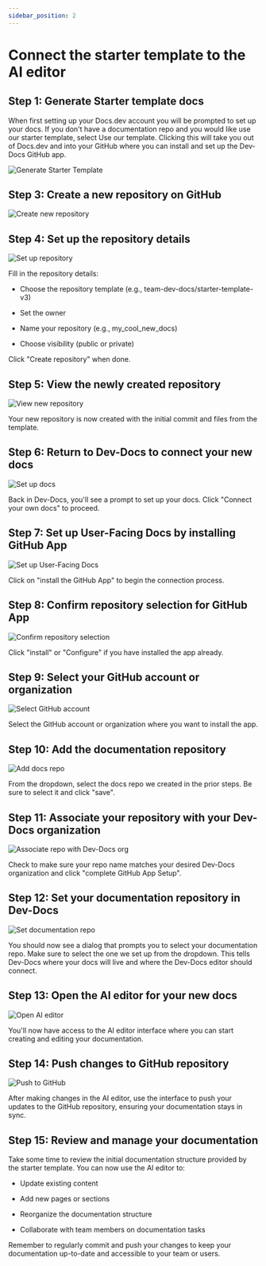 ```yaml
---
sidebar_position: 2
---
```




# Connect the starter template to the AI editor

## Step 1: Generate Starter template docs

When first setting up your Docs.dev account you will be prompted to set up your docs. If you don't have a documentation repo and you would like use our starter template, select Use our template. Clicking this will take you out of Docs.dev and into your GitHub where you can install and set up the Dev-Docs GitHub app.

![Generate Starter Template](/img/connect_the_starter_template_to_the_ai_editor/step_8.png)

## Step 3: Create a new repository on GitHub

![Create new repository](/img/connect_the_starter_template_to_the_ai_editor/step_4.png)

## Step 4: Set up the repository details

![Set up repository](/img/connect_the_starter_template_to_the_ai_editor/step_5.png)

Fill in the repository details:

* Choose the repository template (e.g., team-dev-docs/starter-template-v3)

* Set the owner

* Name your repository (e.g., my\_cool\_new\_docs)

* Choose visibility (public or private)

Click "Create repository" when done.

## Step 5: View the newly created repository

![View new repository](/img/connect_the_starter_template_to_the_ai_editor/step_7.png)

Your new repository is now created with the initial commit and files from the template.

## Step 6: Return to Dev-Docs to connect your new docs

![Set up docs](/img/connect_the_starter_template_to_the_ai_editor/step_8.png)

Back in Dev-Docs, you'll see a prompt to set up your docs. Click "Connect your own docs" to proceed.

## Step 7: Set up User-Facing Docs by installing GitHub App

![Set up User-Facing Docs](/img/connect_the_starter_template_to_the_ai_editor/step_11.png)

Click on "install the GitHub App" to begin the connection process.

## Step 8: Confirm repository selection for GitHub App

![Confirm repository selection](/img/connect_the_starter_template_to_the_ai_editor/step_13.png)

Click "install" or "Configure" if you have installed the app already.

## Step 9: Select your GitHub account or organization

![Select GitHub account](/img/connect_the_starter_template_to_the_ai_editor/step_16.png)

Select the GitHub account or organization where you want to install the app.

## Step 10: Add the documentation repository

![Add docs repo](/img/connect_the_starter_template_to_the_ai_editor/step_17.png)

From the dropdown, select the docs repo we created in the prior steps. Be sure to select it and click "save".

## Step 11: Associate your repository with your Dev-Docs organization

![Associate repo with Dev-Docs org](/img/connect_the_starter_template_to_the_ai_editor/step_22.png)

Check to make sure your repo name matches your desired Dev-Docs organization and click "complete GitHub App Setup".

## Step 12: Set your documentation repository in Dev-Docs

![Set documentation repo](/img/connect_the_starter_template_to_the_ai_editor/step_25.png)

You should now see a dialog that prompts you to select your documentation repo. Make sure to select the one we set up from the dropdown. This tells Dev-Docs where your docs will live and where the Dev-Docs editor should connect.

## Step 13: Open the AI editor for your new docs

![Open AI editor](/img/starter_template_edit_docs.png)

You'll now have access to the AI editor interface where you can start creating and editing your documentation.

## Step 14: Push changes to GitHub repository

![Push to GitHub](/img/connect_the_starter_template_to_the_ai_editor/step_28.png)

After making changes in the AI editor, use the interface to push your updates to the GitHub repository, ensuring your documentation stays in sync.

## Step 15: Review and manage your documentation

Take some time to review the initial documentation structure provided by the starter template. You can now use the AI editor to:

* Update existing content

* Add new pages or sections

* Reorganize the documentation structure

* Collaborate with team members on documentation tasks

Remember to regularly commit and push your changes to keep your documentation up-to-date and accessible to your team or users.
